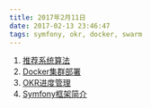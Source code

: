 ```yaml
---
title: 2017年2月11日
date: 2017-02-13 23:46:47
tags: symfony, okr, docker, swarm
---
```


1. [推荐系统算法](files/engineers_who_play_with_data_recommendation_system.pdf)
2. [Docker集群部署](files/docker_swarm_mode.pdf)
3. [OKR进度管理](okr.pdf)
4. [Symfony框架简介](php_fw_symfony.pdf)
